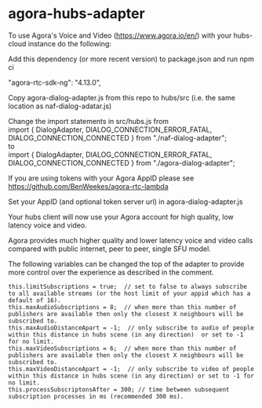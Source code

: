 # agora-hubs-adapter   

To use Agora's Voice and Video (https://www.agora.io/en/) with your hubs-cloud instance do the following:   

Add this dependency (or more recent version) to package.json and run npm ci      

 "agora-rtc-sdk-ng": "4.13.0",     

Copy agora-dialog-adapter.js from this repo to hubs/src (i.e. the same location as naf-dialog-adatar.js)    

Change the import statements in src/hubs.js from    
import { DialogAdapter, DIALOG_CONNECTION_ERROR_FATAL, DIALOG_CONNECTION_CONNECTED } from "./naf-dialog-adapter";    
to    
import { DialogAdapter, DIALOG_CONNECTION_ERROR_FATAL, DIALOG_CONNECTION_CONNECTED } from "./agora-dialog-adapter";            

If you are using tokens with your Agora AppID please see     
https://github.com/BenWeekes/agora-rtc-lambda     

Set your AppID (and optional token server url) in agora-dialog-adapter.js       

Your hubs client will now use your Agora account for high quality, low latency voice and video.     

Agora provides much higher quality and lower latency voice and video calls compared with public internet, peer to peer, single SFU model.


The following variables can be changed the top of the adapter to provide more control over the experience as described in the comment.     

    this.limitSubscriptions = true;  // set to false to always subscribe to all available streams (or the host limit of your appid which has a default of 16).    
    this.maxAudioSubscriptions = 8;  // when more than this number of publishers are available then only the closest X neighbours will be subscribed to.     
    this.maxAudioDistanceApart = -1;  // only subscribe to audio of people within this distance in hubs scene (in any direction)  or set to -1 for no limit.      
    this.maxVideoSubscriptions = 6;  // when more than this number of publishers are available then only the closest X neighbours will be subscribed to.     
    this.maxVideoDistanceApart = -1;  // only subscribe to video of people within this distance in hubs scene (in any direction) or set to -1 for no limit.      
    this.processSubscriptonsAfter = 300; // time between subsequent subscription processes in ms (recommended 300 ms).    


